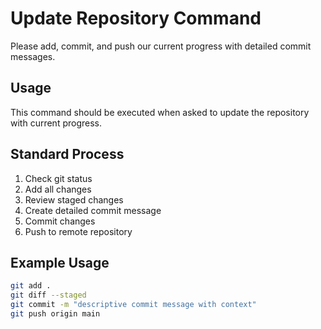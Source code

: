 # Update Repository Command

Please add, commit, and push our current progress with detailed commit messages.

## Usage
This command should be executed when asked to update the repository with current progress.

## Standard Process
1. Check git status
2. Add all changes
3. Review staged changes
4. Create detailed commit message
5. Commit changes
6. Push to remote repository

## Example Usage
```bash
git add .
git diff --staged
git commit -m "descriptive commit message with context"
git push origin main
```
